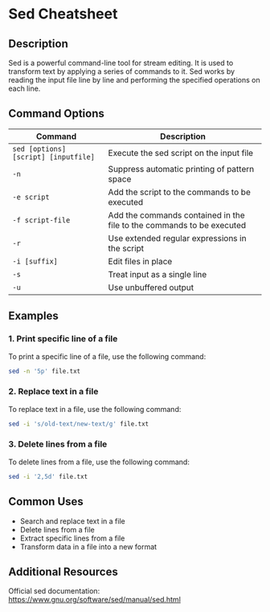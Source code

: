 # Sed Cheatsheet

## Description

Sed is a powerful command-line tool for stream editing. It is used to transform text by applying a series of commands to it. Sed works by reading the input file line by line and performing the specified operations on each line.

## Command Options

| Command | Description |
| --- | --- |
| `sed [options] [script] [inputfile]` | Execute the sed script on the input file |
| `-n` | Suppress automatic printing of pattern space |
| `-e script` | Add the script to the commands to be executed |
| `-f script-file` | Add the commands contained in the file to the commands to be executed |
| `-r` | Use extended regular expressions in the script |
| `-i [suffix]` | Edit files in place |
| `-s` | Treat input as a single line |
| `-u` | Use unbuffered output |

## Examples

### 1. Print specific line of a file

To print a specific line of a file, use the following command:

```bash
sed -n '5p' file.txt
```

### 2. Replace text in a file

To replace text in a file, use the following command:

```bash
sed -i 's/old-text/new-text/g' file.txt
```

### 3. Delete lines from a file

To delete lines from a file, use the following command:

```bash
sed -i '2,5d' file.txt
```

## Common Uses

- Search and replace text in a file
- Delete lines from a file
- Extract specific lines from a file
- Transform data in a file into a new format

## Additional Resources

Official sed documentation: https://www.gnu.org/software/sed/manual/sed.html
